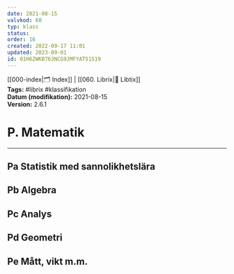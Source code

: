 ```yaml
---
date: 2021-08-15
valvkod: 60
typ: klass
status: 
order: 16
created: 2022-09-17 11:01
updated: 2023-09-01
id: 01H6ZWKB763NCG9JMFYAT51519
---
```


[[000-index|🗂 Index]] | [[060. Librix|📇 Libtix]]
<br>**Tags:** #librix #klassifikation
<br>**Datum (modifikation):** 2021-08-15
<br>**Version:** 2.6.1

# P. Matematik

---

## Pa Statistik med sannolikhetslära
## Pb Algebra
## Pc Analys
## Pd Geometri
## Pe Mått, vikt m.m.

